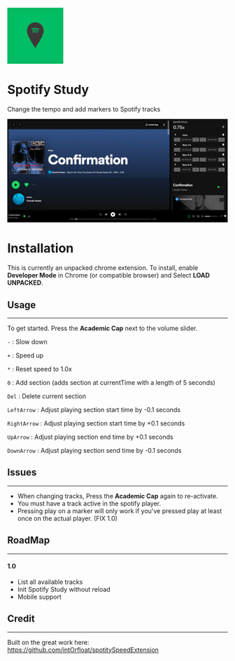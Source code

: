 ![Spotify Study](spotify-study-128.png)
# Spotify Study

Change the tempo and add markers to Spotify tracks

![Spotify Study in action](screenshot.png)

# Installation

This is currently an unpacked chrome extension. To install, enable **Developer Mode** in Chrome (or compatible browser) and Select **LOAD UNPACKED**.

## Usage
---

To get started. Press the **Academic Cap** next to the volume slider.

`-` : Slow down

`+` : Speed up

`*` : Reset speed to 1.0x

`0` : Add section (adds section at currentTime with a length of 5 seconds)

`Del` : Delete current section

`LeftArrow` : Adjust playing section start time by -0.1 seconds

`RightArrow` : Adjust playing section start time by +0.1 seconds

`UpArrow` : Adjust playing section end time by +0.1 seconds

`DownArrow` : Adjust playing section send time by -0.1 seconds

## Issues
---
- When changing tracks, Press the **Academic Cap** again to re-activate.
- You must have a track active in the spotify player. 
- Pressing play on a marker will only work if you've pressed play at least once on the actual player. (FIX 1.0)

## RoadMap
---

#### 1.0
- List all available tracks
- Init Spotify Study without reload
- Mobile support

## Credit
---
Built on the great work here: https://github.com/intOrfloat/spotitySpeedExtension